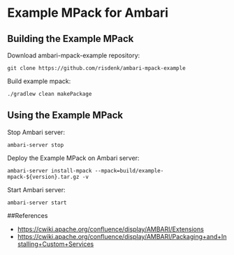 # Example MPack for Ambari

## Building the Example MPack
Download ambari-mpack-example repository:

`git clone https://github.com/risdenk/ambari-mpack-example`

Build example mpack:

`./gradlew clean makePackage`

## Using the Example MPack
Stop Ambari server:

`ambari-server stop`

Deploy the Example MPack on Ambari server:

`ambari-server install-mpack --mpack=build/example-mpack-${version}.tar.gz -v`

Start Ambari server:

`ambari-server start`

##References
* https://cwiki.apache.org/confluence/display/AMBARI/Extensions
* https://cwiki.apache.org/confluence/display/AMBARI/Packaging+and+Installing+Custom+Services

